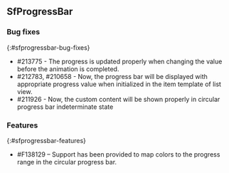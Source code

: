 ## SfProgressBar    

### Bug fixes
{:#sfprogressbar-bug-fixes}

* \#213775 - The progress is updated properly when changing the value before the animation is completed.
* \#212783, \#210658 - Now, the progress bar will be displayed with appropriate progress value when initialized in the item template of list view. 
* \#211926 -  Now, the custom content will be shown properly in circular progress bar indeterminate state

### Features
{:#sfprogressbar-features}
* \#F138129 – Support has been provided to map colors to the progress range in the circular progress bar.